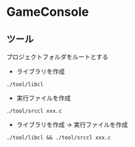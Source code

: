 # GameConsole

## ツール
プロジェクトフォルダをルートとする
- ライブラリを作成
```batch
./tool/libcl
```
- 実行ファイルを作成
```batch
./tool/srccl xxx.c
```
- ライブラリを作成 -> 実行ファイルを作成
```batch
./tool/libcl && ./tool/srccl xxx.c
```
